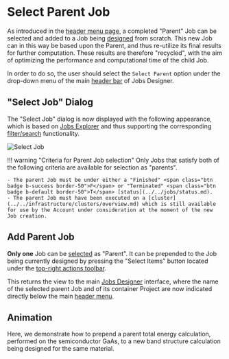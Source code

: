 # Select Parent Job

As introduced in the [header menu page](../header-menu.md#select-parent), a completed "Parent" Job can be selected and added to a Job being [designed](../../jobs/overview.md) from scratch. This new Job can in this way be based upon the Parent, and thus re-utilize its final results for further computation. These results are therefore "recycled", with the aim of optimizing the performance and computational time of the child Job.  

In order to do so, the user should select the `Select Parent` option under the drop-down menu <i class="zmdi zmdi-more-vert zmdi-hc-border"></i> of the main [header bar](../header-menu.md) of Jobs Designer. 

## "Select Job" Dialog

The "Select Job" dialog is now displayed with the following appearance, which is based on [Jobs Explorer](../../jobs/ui/explorer.md) and thus supporting the corresponding [filter/search](../../entities-general/actions/search.md) functionality.

![Select Job](../../images/select-job-dialog.png "Select Job")

!!! warning "Criteria for Parent Job selection"
    Only Jobs that satisfy both of the following criteria are available for selection as "parents".
    
    - The parent Job must be under either a "Finished" <span class="btn badge b-success border-50">F</span> or "Terminated" <span class="btn badge b-default border-50">T</span> [status](../../jobs/status.md).
    - The parent Job must have been executed on a [cluster](../../infrastructure/clusters/overview.md) which is still available for use by the Account under consideration at the moment of the new Job creation.

## Add Parent Job

**Only one** Job can be [selected](../../entities-general/actions/select.md) as "Parent". It can be prepended to the Job being currently designed by pressing the "Select Items" button <i class="zmdi zmdi-collection-plus zmdi-hc-border"></i> located under the [top-right actions toolbar](../../entities-general/ui/explorer.md#actions-toolbar). 

This returns the view to the main [Jobs Designer](../overview.md) interface, where the name of the selected parent Job and of its container Project are now indicated directly below the main [header menu](../header-menu.md). 

## Animation

Here, we demonstrate how to prepend a parent total energy calculation, performed on the semiconductor GaAs, to a new band structure calculation being designed for the same material.

<img data-gifffer="/images/add-parent-designer.gif">
